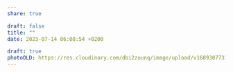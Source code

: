 ```yaml
---
share: true

draft: false
title: ""
date: 2023-07-14 06:08:54 +0200

draft: true
photoOLD: https://res.cloudinary.com/dbi2zounq/image/upload/v1689307731/a51oxk4z9x98ekxujh1s.jpg
---
```

